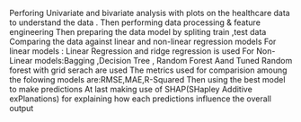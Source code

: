 Perforing Univariate and bivariate analysis with plots on the healthcare data to understand the data .
Then performing data processing & feature engineering 
Then preparing the data model by spliting train ,test data 
Comparing the data against linear and non-linear regression models 
For linear models : Linear Regression and ridge regression is used
For Non-Linear models:Bagging ,Decision Tree , Random Forest Aand Tuned Random forest with grid serach are used
The metrics used for comparision amoung the folowing models are:RMSE,MAE,R-Squared
Then using the best model to make predictions 
At last making use of SHAP(SHapley Additive exPlanations) for explaining how each predictions influence the overall output

